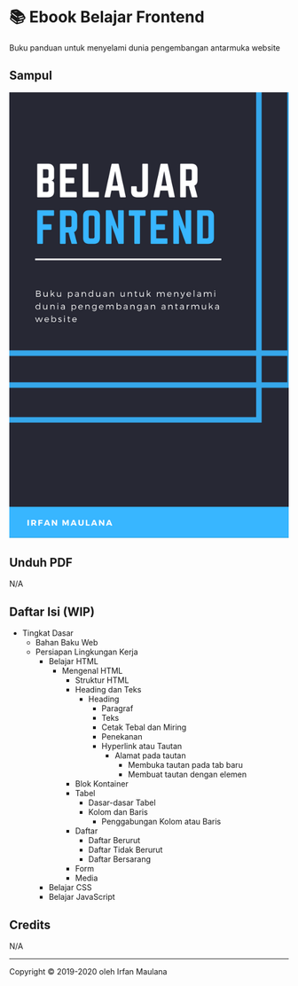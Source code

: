 # 📚 Ebook Belajar Frontend

Buku panduan untuk menyelami dunia pengembangan antarmuka website

## Sampul

![](static/img/cover-small.png)

## Unduh PDF

N/A

## Daftar Isi (WIP)

- Tingkat Dasar
  - Bahan Baku Web
  - Persiapan Lingkungan Kerja
	- Belajar HTML
	  - Mengenal HTML
		- Struktur HTML
		- Heading dan Teks
		  - Heading
			- Paragraf
			- Teks
			- Cetak Tebal dan Miring
			- Penekanan
			- Hyperlink atau Tautan
			  - Alamat pada tautan
				- Membuka tautan pada tab baru
				- Membuat tautan dengan elemen
		- Blok Kontainer
		- Tabel
		  - Dasar-dasar Tabel
		  - Kolom dan Baris
			- Penggabungan Kolom atau Baris
		- Daftar
			- Daftar Berurut
			- Daftar Tidak Berurut
			- Daftar Bersarang
		- Form
		- Media
	- Belajar CSS
	- Belajar JavaScript

## Credits

N/A

---

Copyright © 2019-2020 oleh Irfan Maulana
